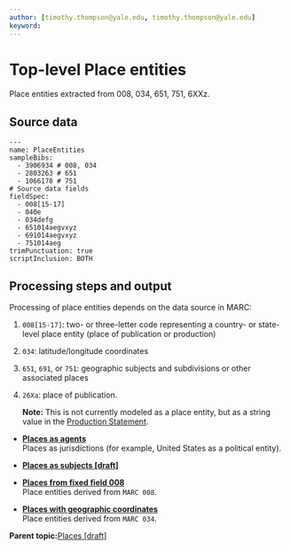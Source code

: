 ```yaml
---
author: [timothy.thompson@yale.edu, timothy.thompson@yale.edu]
keyword: 
---
```


# Top-level Place entities

Place entities extracted from 008, 034, 651, 751, 6XXz.

## Source data

```
---
name: PlaceEntities
sampleBibs:
  - 3906934 # 008, 034
  - 2803263 # 651
  - 1066178 # 751
# Source data fields
fieldSpec:
  - 008[15-17]
  - 040e
  - 034defg
  - 651014aegvxyz
  - 691014aegvxyz
  - 751014aeg
trimPunctuation: true
scriptInclusion: BOTH
```

## Processing steps and output

Processing of place entities depends on the data source in MARC:

1.  `008[15-17]`: two- or three-letter code representing a country- or state-level place entity \(place of publication or production\)
2.  `034`: latitude/longitude coordinates
3.  `651`, `691`, or `751`: geographic subjects and subdivisions or other associated places
4.  `26Xa`: place of publication.

    **Note:** This is not currently modeled as a place entity, but as a string value in the [Production Statement](../tasks/notes-and-statements/production_statement.md).


-   **[Places as agents](../concepts/places_as_agents.md)**  
Places as jurisdictions \(for example, United States as a political entity\).
-   **[Places as subjects \[draft\]](../concepts/places_as_subjects.md)**  

-   **[Places from fixed field 008](../concepts/places_from_fixed_field_008.md)**  
Place entities derived from `MARC 008`.
-   **[Places with geographic coordinates](../concepts/places_with_geographic_coordinates.md)**  
Place entities derived from `MARC 034`.

**Parent topic:**[Places \[draft\]](../concepts/places.md)

